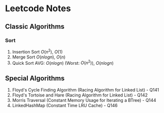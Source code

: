 # Leetcode Notes
## Classic Algorithms
### Sort
1. Insertion Sort $O(n^2)$, $O(1)$
2. Merge Sort $O(nlogn)$, $O(n)$
3. Quick Sort AVG: $O(nlogn)$ (Worst: $O(n^2)$), $O(nlogn)$
## Special Algorithms
1. Floyd's Cycle Finding Algorithm (Racing Algorithm for Linked List) - Q141
2. Floyd's Tortoise and Hare (Racing Algorithm for Linked List) - Q142
3. Morris Traversal (Constant Memory Usage for Iterating a BTree) - Q144
4. LinkedHashMap (Constant Time LRU Cache) - Q146